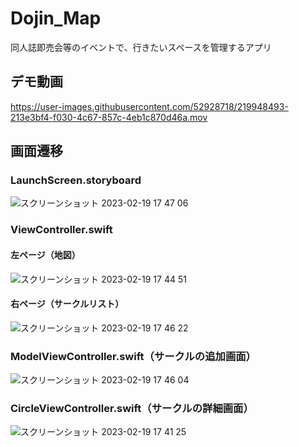 # Dojin_Map
同人誌即売会等のイベントで、行きたいスペースを管理するアプリ
<br>
## デモ動画
https://user-images.githubusercontent.com/52928718/219948493-213e3bf4-f030-4c67-857c-4eb1c870d46a.mov
<br>
## 画面遷移
### LaunchScreen.storyboard
![スクリーンショット 2023-02-19 17 47 06](https://user-images.githubusercontent.com/52928718/219948531-36e6f60c-a1f4-46ef-8401-5c83562b7970.png)
<br>
### ViewController.swift
#### 左ページ（地図）
![スクリーンショット 2023-02-19 17 44 51](https://user-images.githubusercontent.com/52928718/219948551-cf0f6d8e-bcc4-49e6-9392-b17b164b8b38.png)
#### 右ページ（サークルリスト）
![スクリーンショット 2023-02-19 17 46 22](https://user-images.githubusercontent.com/52928718/219948659-8ff596e8-436d-4684-8561-3171cc2781dc.png)
<br>
### ModelViewController.swift（サークルの追加画面）
![スクリーンショット 2023-02-19 17 46 04](https://user-images.githubusercontent.com/52928718/219948748-d0d919dc-2a4e-4f4f-a526-56797f918305.png)
<br>
### CircleViewController.swift（サークルの詳細画面）
![スクリーンショット 2023-02-19 17 41 25](https://user-images.githubusercontent.com/52928718/219948930-b59bd4c5-9e2d-4cf0-8995-3e711f001a41.png)
